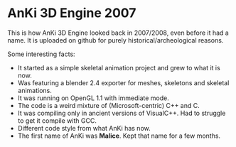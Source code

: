 # AnKi 3D Engine 2007

This is how AnKi 3D Engine looked back in 2007/2008, even before it had a name. It is uploaded on github for purely historical/archeological reasons.

Some interesting facts:
- It started as a simple skeletal animation project and grew to what it is now.
- Was featuring a blender 2.4 exporter for meshes, skeletons and skeletal animations.
- It was running on OpenGL 1.1 with immediate mode.
- The code is a weird mixture of (Microsoft-centric) C++ and C.
- It was compiling only in ancient versions of VisualC++. Had to struggle to get it compile with GCC. 
- Different code style from what AnKi has now.
- The first name of AnKi was **Malice**. Kept that name for a few months. 
